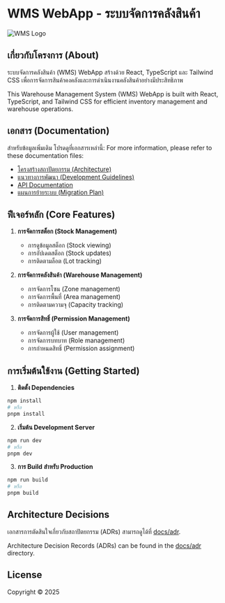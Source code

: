 
# WMS WebApp - ระบบจัดการคลังสินค้า

![WMS Logo](public/placeholder.svg)

## เกี่ยวกับโครงการ (About)

ระบบจัดการคลังสินค้า (WMS) WebApp สร้างด้วย React, TypeScript และ Tailwind CSS เพื่อการจัดการสินค้าคงคลังและการดำเนินงานคลังสินค้าอย่างมีประสิทธิภาพ

This Warehouse Management System (WMS) WebApp is built with React, TypeScript, and Tailwind CSS for efficient inventory management and warehouse operations.

## เอกสาร (Documentation)

สำหรับข้อมูลเพิ่มเติม โปรดดูที่เอกสารเหล่านี้:
For more information, please refer to these documentation files:

- [โครงสร้างสถาปัตยกรรม (Architecture)](docs/ARCHITECTURE.md)
- [แนวทางการพัฒนา (Development Guidelines)](docs/DEVELOPMENT.md)
- [API Documentation](docs/API.md)
- [แผนการย้ายระบบ (Migration Plan)](MIGRATION_PLAN.md)

## ฟีเจอร์หลัก (Core Features)

1. **การจัดการสต็อก (Stock Management)**
   - การดูข้อมูลสต็อก (Stock viewing)
   - การอัปเดตสต็อก (Stock updates)
   - การติดตามล็อต (Lot tracking)

2. **การจัดการคลังสินค้า (Warehouse Management)**
   - การจัดการโซน (Zone management)
   - การจัดการพื้นที่ (Area management)
   - การติดตามความจุ (Capacity tracking)

3. **การจัดการสิทธิ์ (Permission Management)**
   - การจัดการผู้ใช้ (User management)
   - การจัดการบทบาท (Role management)
   - การกำหนดสิทธิ์ (Permission assignment)

## การเริ่มต้นใช้งาน (Getting Started)

1. **ติดตั้ง Dependencies**
```bash
npm install
# หรือ
pnpm install
```

2. **เริ่มต้น Development Server**
```bash
npm run dev
# หรือ
pnpm dev
```

3. **การ Build สำหรับ Production**
```bash
npm run build
# หรือ
pnpm build
```

## Architecture Decisions

เอกสารการตัดสินใจเกี่ยวกับสถาปัตยกรรม (ADRs) สามารถดูได้ที่ [docs/adr](docs/adr).

Architecture Decision Records (ADRs) can be found in the [docs/adr](docs/adr) directory.

## License

Copyright © 2025
